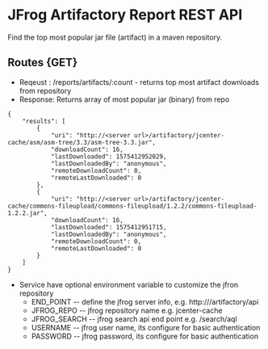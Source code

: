 # JFrog Artifactory Report REST API
Find the top most popular jar file (artifact) in a maven repository. 

## Routes {GET}
 - Reqeust :
   <server>/reports/artifacts/:count  - returns top most artifact downloads from repository 
 - Response: Returns array of most popular jar (binary) from repo

```
{
    "results": [
        {
            "uri": "http://<server url>/artifactory/jcenter-cache/asm/asm-tree/3.3/asm-tree-3.3.jar",
            "downloadCount": 16,
            "lastDownloaded": 1575412952029,
            "lastDownloadedBy": "anonymous",
            "remoteDownloadCount": 0,
            "remoteLastDownloaded": 0
        },
        {
            "uri": "http://<server url>/artifactory/jcenter-cache/commons-fileupload/commons-fileupload/1.2.2/commons-fileupload-1.2.2.jar",
            "downloadCount": 16,
            "lastDownloaded": 1575412951715,
            "lastDownloadedBy": "anonymous",
            "remoteDownloadCount": 0,
            "remoteLastDownloaded": 0
        }
    ]
}
```

 -  Service have optional environment variable to customize the jfron repository
    - END_POINT  -- define the jfrog server info, e.g. http://<servername>/artifactory/api
    - JFROG_REPO -- jfrog repository name e.g. jcenter-cache
    - JFROG_SEARCH -- jfrog search api end point e.g. /search/aql
    - USERNAME -- jfrog user name, its configure for basic authentication
    - PASSWORD -- jfrog password, its configure for basic authentication
